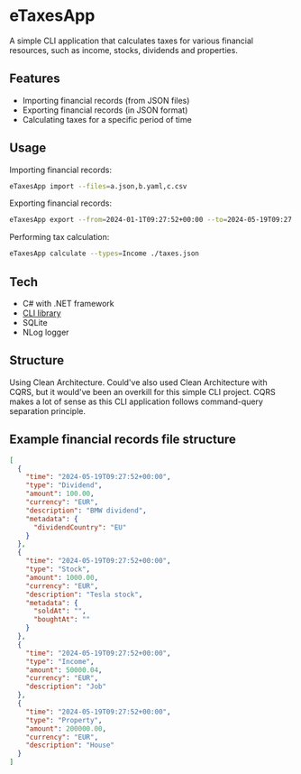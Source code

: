 # eTaxesApp

A simple CLI application that calculates taxes for various financial resources, such as income, stocks, dividends and
properties.

## Features

- Importing financial records (from JSON files)
- Exporting financial records (in JSON format)
- Calculating taxes for a specific period of time

## Usage

Importing financial records:

```bash
eTaxesApp import --files=a.json,b.yaml,c.csv
```

Exporting financial records:

```bash
eTaxesApp export --from=2024-01-1T09:27:52+00:00 --to=2024-05-19T09:27:52+00:00 --types=Income,Stock --output=export.json
```

Performing tax calculation:

```bash
eTaxesApp calculate --types=Income ./taxes.json
```

## Tech

- C# with .NET framework
- [CLI library](https://github.com/commandlineparser/commandline)
- SQLite
- NLog logger

## Structure

Using Clean Architecture. Could've also used Clean Architecture with CQRS, but it would've been an overkill for this
simple CLI project. CQRS makes a lot of sense as this CLI application follows command-query separation principle.

## Example financial records file structure

```json
[
  {
    "time": "2024-05-19T09:27:52+00:00",
    "type": "Dividend",
    "amount": 100.00,
    "currency": "EUR",
    "description": "BMW dividend",
    "metadata": {
      "dividendCountry": "EU"
    }
  },
  {
    "time": "2024-05-19T09:27:52+00:00",
    "type": "Stock",
    "amount": 1000.00,
    "currency": "EUR",
    "description": "Tesla stock",
    "metadata": {
      "soldAt": "",
      "boughtAt": ""
    }
  },
  {
    "time": "2024-05-19T09:27:52+00:00",
    "type": "Income",
    "amount": 50000.04,
    "currency": "EUR",
    "description": "Job"
  },
  {
    "time": "2024-05-19T09:27:52+00:00",
    "type": "Property",
    "amount": 200000.00,
    "currency": "EUR",
    "description": "House"
  }
]
```